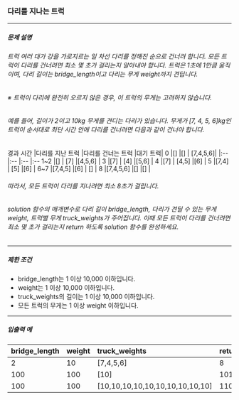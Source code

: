 ### 다리를 지나는 트럭

***

##### 문제 설명
###### 트럭 여러 대가 강을 가로지르는 일 차선 다리를 정해진 순으로 건너려 합니다. 모든 트럭이 다리를 건너려면 최소 몇 초가 걸리는지 알아내야 합니다. 트럭은 1초에 1만큼 움직이며, 다리 길이는 bridge_length이고 다리는 무게 weight까지 견딥니다.
###### ※ 트럭이 다리에 완전히 오르지 않은 경우, 이 트럭의 무게는 고려하지 않습니다.

###### 예를 들어, 길이가 2이고 10kg 무게를 견디는 다리가 있습니다. 무게가 [7, 4, 5, 6]kg인 트럭이 순서대로 최단 시간 안에 다리를 건너려면 다음과 같이 건너야 합니다.

경과 시간	|다리를 지난 트럭	|다리를 건너는 트럭	|대기 트럭|
0	        |[]	        |[]     |	[7,4,5,6]|
|:--      |:--        |:--    |:--
1~2       |[]         |	[7]	  |[4,5,6]   |
3	        |[7]        |	[4]	  |[5,6]     |
4	        |[7]        |	[4,5]	|[6]       |
5	        |[7,4]      |	[5]	  |[6]       |
6~7       |[7,4,5]	  |[6]    |	[]       |
8	        |[7,4,5,6]	|[]	    |[]        |
###### 따라서, 모든 트럭이 다리를 지나려면 최소 8초가 걸립니다.

###### solution 함수의 매개변수로 다리 길이 bridge_length, 다리가 견딜 수 있는 무게 weight, 트럭별 무게 truck_weights가 주어집니다. 이때 모든 트럭이 다리를 건너려면 최소 몇 초가 걸리는지 return 하도록 solution 함수를 완성하세요.

***

##### 제한 조건
* bridge_length는 1 이상 10,000 이하입니다.
* weight는 1 이상 10,000 이하입니다.
* truck_weights의 길이는 1 이상 10,000 이하입니다.
* 모든 트럭의 무게는 1 이상 weight 이하입니다.

***

##### 입출력 예
bridge_length|	weight|	truck_weights                 |	return |
|:--         |:--     |:--                            |:--
2	           |10	    |[7,4,5,6]	                    |8       |
100	         |100	    |[10]	                          |101     |
100	         |100	    |[10,10,10,10,10,10,10,10,10,10]|	110    |
